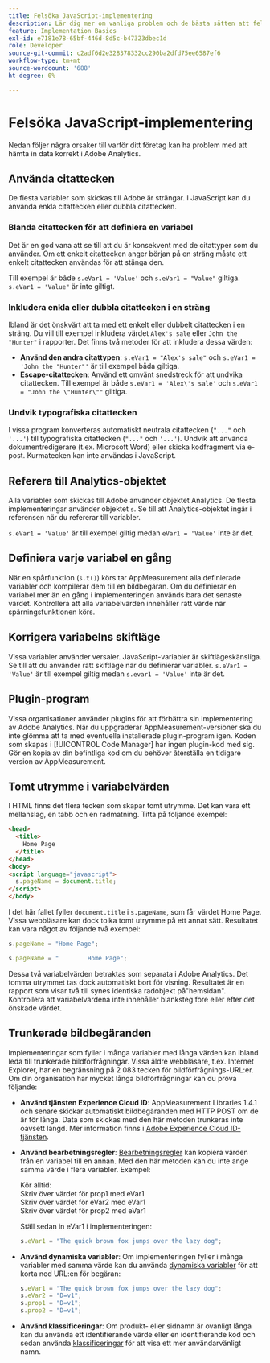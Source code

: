 ```yaml
---
title: Felsöka JavaScript-implementering
description: Lär dig mer om vanliga problem och de bästa sätten att felsöka din JavaScript-implementering.
feature: Implementation Basics
exl-id: e7181e78-65bf-446d-8d5c-b47323dbec1d
role: Developer
source-git-commit: c2adf6d2e328378332cc290ba2dfd75ee6587ef6
workflow-type: tm+mt
source-wordcount: '688'
ht-degree: 0%

---
```


# Felsöka JavaScript-implementering

Nedan följer några orsaker till varför ditt företag kan ha problem med att hämta in data korrekt i Adobe Analytics.

## Använda citattecken

De flesta variabler som skickas till Adobe är strängar. I JavaScript kan du använda enkla citattecken eller dubbla citattecken.

### Blanda citattecken för att definiera en variabel

Det är en god vana att se till att du är konsekvent med de citattyper som du använder. Om ett enkelt citattecken anger början på en sträng måste ett enkelt citattecken användas för att stänga den.

Till exempel är både `s.eVar1 = 'Value'` och `s.eVar1 = "Value"` giltiga. `s.eVar1 = 'Value"` är inte giltigt.

### Inkludera enkla eller dubbla citattecken i en sträng

Ibland är det önskvärt att ta med ett enkelt eller dubbelt citattecken i en sträng. Du vill till exempel inkludera värdet `Alex's sale` eller `John the "Hunter"` i rapporter. Det finns två metoder för att inkludera dessa värden:

* **Använd den andra citattypen**: `s.eVar1 = "Alex's sale"` och `s.eVar1 = 'John the "Hunter"'` är till exempel båda giltiga.
* **Escape-citattecken**: Använd ett omvänt snedstreck för att undvika citattecken. Till exempel är både `s.eVar1 = 'Alex\'s sale'` och `s.eVar1 = "John the \"Hunter\""` giltiga.

### Undvik typografiska citattecken

I vissa program konverteras automatiskt neutrala citattecken (`"..."` och `'...'`) till typografiska citattecken (`"..."` och `'...'`). Undvik att använda dokumentredigerare (t.ex. Microsoft Word) eller skicka kodfragment via e-post. Kurmatecken kan inte användas i JavaScript.

## Referera till Analytics-objektet

Alla variabler som skickas till Adobe använder objektet Analytics. De flesta implementeringar använder objektet `s`. Se till att Analytics-objektet ingår i referensen när du refererar till variabler.

`s.eVar1 = 'Value'` är till exempel giltig medan `eVar1 = 'Value'` inte är det.

## Definiera varje variabel en gång

När en spårfunktion (`s.t()`) körs tar AppMeasurement alla definierade variabler och kompilerar dem till en bildbegäran. Om du definierar en variabel mer än en gång i implementeringen används bara det senaste värdet. Kontrollera att alla variabelvärden innehåller rätt värde när spårningsfunktionen körs.

## Korrigera variabelns skiftläge

Vissa variabler använder versaler. JavaScript-variabler är skiftlägeskänsliga. Se till att du använder rätt skiftläge när du definierar variabler. `s.eVar1 = 'Value'` är till exempel giltig medan `s.evar1 = 'Value'` inte är det.

## Plugin-program

Vissa organisationer använder plugins för att förbättra sin implementering av Adobe Analytics. När du uppgraderar AppMeasurement-versioner ska du inte glömma att ta med eventuella installerade plugin-program igen. Koden som skapas i [!UICONTROL Code Manager] har ingen plugin-kod med sig. Gör en kopia av din befintliga kod om du behöver återställa en tidigare version av AppMeasurement.

## Tomt utrymme i variabelvärden

I HTML finns det flera tecken som skapar tomt utrymme. Det kan vara ett mellanslag, en tabb och en radmatning. Titta på följande exempel:

```html
<head>
  <title>
    Home Page
  </title>
</head>
<body>
<script language="javascript">
  s.pageName = document.title;
</script>
</body>
```

I det här fallet fyller `document.title` i `s.pageName`, som får värdet Home Page. Vissa webbläsare kan dock tolka tomt utrymme på ett annat sätt. Resultatet kan vara något av följande två exempel:

```js
s.pageName = "Home Page";
```

```js
s.pageName = "        Home Page";
```

Dessa två variabelvärden betraktas som separata i Adobe Analytics. Det tomma utrymmet tas dock automatiskt bort för visning. Resultatet är en rapport som visar två till synes identiska radobjekt på&quot;hemsidan&quot;. Kontrollera att variabelvärdena inte innehåller blanksteg före eller efter det önskade värdet.

## Trunkerade bildbegäranden

Implementeringar som fyller i många variabler med långa värden kan ibland leda till trunkerade bildförfrågningar. Vissa äldre webbläsare, t.ex. Internet Explorer, har en begränsning på 2 083 tecken för bildförfrågnings-URL:er. Om din organisation har mycket långa bildförfrågningar kan du pröva följande:

* **Använd tjänsten Experience Cloud ID**: AppMeasurement Libraries 1.4.1 och senare skickar automatiskt bildbegäranden med HTTP POST om de är för långa. Data som skickas med den här metoden trunkeras inte oavsett längd. Mer information finns i [Adobe Experience Cloud ID-tjänsten](https://experienceleague.adobe.com/docs/id-service/using/home.html).
* **Använd bearbetningsregler**: [Bearbetningsregler](/help/admin/admin/c-manage-report-suites/c-edit-report-suites/general/processing-rules/pr-overview.md) kan kopiera värden från en variabel till en annan. Med den här metoden kan du inte ange samma värde i flera variabler. Exempel:

  Kör alltid:<br>
Skriv över värdet för prop1 med eVar1 <br>
Skriv över värdet för eVar2 med eVar1 <br>
Skriv över värdet för prop2 med eVar1 <br>

  Ställ sedan in eVar1 i implementeringen:

  ```js
  s.eVar1 = "The quick brown fox jumps over the lazy dog";
  ```

* **Använd dynamiska variabler**: Om implementeringen fyller i många variabler med samma värde kan du använda [dynamiska variabler](/help/implement/vars/page-vars/dynamic-variables.md) för att korta ned URL:en för begäran:

  ```js
  s.eVar1 = "The quick brown fox jumps over the lazy dog";
  s.eVar2 = "D=v1";
  s.prop1 = "D=v1";
  s.prop2 = "D=v1";
  ```

* **Använd klassificeringar**: Om produkt- eller sidnamn är ovanligt långa kan du använda ett identifierande värde eller en identifierande kod och sedan använda [klassificeringar](/help/components/classifications/classifications-overview.md) för att visa ett mer användarvänligt namn.
